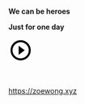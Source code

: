 ### 

<b>We can be heroes</b>

<b>Just for one day</b>

[![Heros](https://raw.githubusercontent.com/dake0805/dake0805/master/play_circle_outline-black-24dp.svg)](https://music.163.com/#/song?id=17290497)

<br>

https://zoewong.xyz

<!--
**dake0805/dake0805** is a ✨ _special_ ✨ repository because its `README.md` (this file) appears on your GitHub profile.

Here are some ideas to get you started:

- 🔭 I’m currently working on ...
- 🌱 I’m currently learning ...
- 👯 I’m looking to collaborate on ...
- 🤔 I’m looking for help with ...
- 💬 Ask me about ...
- 📫 How to reach me: ...
- 😄 Pronouns: ...
- ⚡ Fun fact: ...
-->
